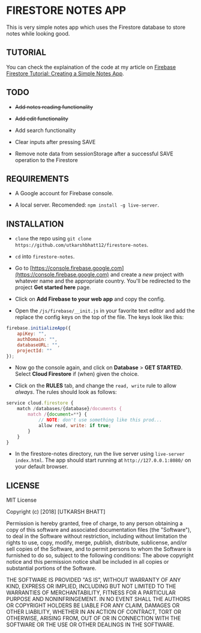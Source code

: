 # FIRESTORE NOTES APP

This is very simple notes app which uses the Firestore database to store notes while looking good.

## TUTORIAL

You can check the explaination of the code at my article on [Firebase Firestore Tutorial: Creating a Simple Notes App](https://bigcodenerd.org/firebase-firestore-notes-app-example/).

## TODO

- ~~Add notes reading functionality~~

- ~~Add edit functionality~~

- Add search functionality

- Clear inputs after pressing SAVE

- Remove note data from sessionStorage after a successful SAVE operation to the Firestore

## REQUIREMENTS

- A Google account for Firebase console.

- A local server. Recomended: `npm install -g live-server`.

## INSTALLATION

- `clone` the repo using `git clone https://github.com/utkarshbhatt12/firestore-notes`.

- `cd` into `firestore-notes`.

- Go to [https://console.firebase.google.com](https://console.firebase.google.com) and create a *new* project with whatever name and the appropriate country. You'll be redirected to the project **Get started here** page.

- Click on **Add Firebase to your web app** and copy the config.

- Open the `/js/firebase/__init.js` in your favorite text editor and add the replace the config keys on the top of the file. The keys look like this:

``` javascript
firebase.initializeApp({
    apiKey: "",
    authDomain: "",
    databaseURL: "",
    projectId: ""
});
```

- Now go the console again, and click on **Database** > **GET STARTED**. Select **Cloud Firestore** if (when) given the choice.

- Click on the **RULES** tab, and change the `read, write` rule to allow *always*. The rules should look as follows:

``` javascript
service cloud.firestore {
    match /databases/{database}/documents {
        match /{document=**} {
            // NOTE: don't use something like this prod...
            allow read, write: if true;
        }
    }
}
```

- In the firestore-notes directory, run the live server using `live-server index.html`. The app should start running at `http://127.0.0.1:8080/` on your default browser.

## LICENSE

MIT License

Copyright (c) \[2018\] \[UTKARSH BHATT\]

Permission is hereby granted, free of charge, to any person obtaining a copy
of this software and associated documentation files (the "Software"), to deal
in the Software without restriction, including without limitation the rights
to use, copy, modify, merge, publish, distribute, sublicense, and/or sell
copies of the Software, and to permit persons to whom the Software is
furnished to do so, subject to the following conditions:
The above copyright notice and this permission notice shall be included in all
copies or substantial portions of the Software.

THE SOFTWARE IS PROVIDED "AS IS", WITHOUT WARRANTY OF ANY KIND, EXPRESS OR
IMPLIED, INCLUDING BUT NOT LIMITED TO THE WARRANTIES OF MERCHANTABILITY,
FITNESS FOR A PARTICULAR PURPOSE AND NONINFRINGEMENT. IN NO EVENT SHALL THE
AUTHORS OR COPYRIGHT HOLDERS BE LIABLE FOR ANY CLAIM, DAMAGES OR OTHER
LIABILITY, WHETHER IN AN ACTION OF CONTRACT, TORT OR OTHERWISE, ARISING FROM,
OUT OF OR IN CONNECTION WITH THE SOFTWARE OR THE USE OR OTHER DEALINGS IN THE
SOFTWARE.
